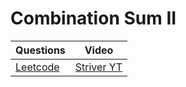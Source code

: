 Combination Sum II
===

|Questions|Video|
|-|-|
|[Leetcode](https://leetcode.com/problems/combination-sum-ii/)|[Striver YT](https://www.youtube.com/watch?v=G1fRTGRxXU8&list=PLgUwDviBIf0rGlzIn_7rsaR2FQ5e6ZOL9&index=9&t=544s&ab_channel=takeUforward)|